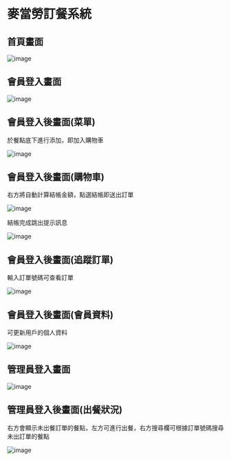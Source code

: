 # 麥當勞訂餐系統

## 首頁畫面

![image](https://user-images.githubusercontent.com/74967752/158836114-cd0d92a0-6620-4773-8e2e-b61725171edf.png)

## 會員登入畫面

![image](https://user-images.githubusercontent.com/74967752/158836802-9524598d-13ea-4ba8-83c2-26d1f5a3e7ba.png)

## 會員登入後畫面(菜單)
於餐點底下進行添加，即加入購物車

![image](https://user-images.githubusercontent.com/74967752/158836917-4103f25f-ac62-4970-a776-666d7c31f34f.png)

## 會員登入後畫面(購物車)
右方將自動計算結帳金額，點選結帳即送出訂單

![image](https://user-images.githubusercontent.com/74967752/158837503-472f67af-7bb0-4bca-95e2-b5f5012fe681.png)

結帳完成跳出提示訊息

![image](https://user-images.githubusercontent.com/74967752/158837747-6b156d56-9d32-43af-9de4-650fd3fe9432.png)

## 會員登入後畫面(追蹤訂單)
輸入訂單號碼可查看訂單

![image](https://user-images.githubusercontent.com/74967752/158838198-e8bc46aa-37d1-4d8c-8ad1-d529a2b0b9bc.png)

## 會員登入後畫面(會員資料)
可更新用戶的個人資料

![image](https://user-images.githubusercontent.com/74967752/158838389-f97078a1-c605-40cc-a5fb-e4654459726b.png)

## 管理員登入畫面
![image](https://user-images.githubusercontent.com/74967752/158839469-31c1ff6c-6ee4-4044-924a-e4704e83aa26.png)

## 管理員登入後畫面(出餐狀況)
右方會顯示未出餐訂單的餐點，左方可進行出餐，右方搜尋欄可根據訂單號碼搜尋未出訂單的餐點

![image](https://user-images.githubusercontent.com/74967752/158838681-aa7c4845-291e-4f43-89be-1194cb886a98.png)
